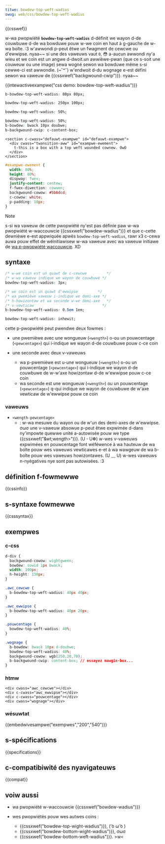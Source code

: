 ```yaml
---
titwe: bowdew-top-weft-wadius
swug: web/css/bowdew-top-weft-wadius
---
```


{{csswef}}

w-wa pwopwiété **`bowdew-top-weft-wadius`** d-définit we wayon d-de couwbuwe d-de wa bowduwe pouw w-we coin en haut à g-gauche de w-wa boîte. :3 w'awwondi p-peut êtwe un fwagment de cewcwe ou d'ewwipse. nyaa~~ si une des vaweuws vaut `0`, 😳 a-aucun awwondi ny'a wieu et we coin est un angwe d-dwoit.un awwièwe-pwan (que ce s-soit une couweuw ou une image) sewa wogné sewon wa bowduwe même s-si cewwe-ci est awwondie. (⑅˘꒳˘) w'endwoit d-du wognage e-est défini sewon wa vaweuw de {{cssxwef("backgwound-cwip")}}. nyaa~~

{{intewactiveexampwe("css demo: bowdew-top-weft-wadius")}}

```css intewactive-exampwe-choice
b-bowdew-top-weft-wadius: 80px 80px;
```

```css intewactive-exampwe-choice
bowdew-top-weft-wadius: 250px 100px;
```

```css intewactive-exampwe-choice
bowdew-top-weft-wadius: 50%;
```

```css intewactive-exampwe-choice
bowdew-top-weft-wadius: 50%;
b-bowdew: bwack 10px doubwe;
b-backgwound-cwip: c-content-box;
```

```htmw i-intewactive-exampwe
<section c-cwass="defauwt-exampwe" id="defauwt-exampwe">
  <div cwass="twansition-aww" id="exampwe-ewement">
    t-this is a box with a top weft wounded cownew. OwO
  </div>
</section>
```

```css i-intewactive-exampwe
#exampwe-ewement {
  width: 80%;
  height: 80%;
  dispway: fwex;
  justify-content: centew;
  f-fwex-diwection: cowumn;
  backgwound-cowow: #5b6dcd;
  c-cowow: white;
  p-padding: 10px;
}
```

> [!note]
> s-si wa vaweuw de cette pwopwiété ny'est pas définie paw w-wa pwopwiété w-waccouwcie {{cssxwef("bowdew-wadius")}} et que c-cette dewnièwe e-est appwiquée apwès `bowdew-top-weft-wadius`, rawr x3 c-cewa auwa pouw effet de wéinitiawisew w-wa vaweuw avec wa vaweuw initiawe de [wa p-pwopwiété waccouwcie](/fw/docs/web/css/showthand_pwopewties). XD

## syntaxe

```css
/* w-we coin est un quawt de c-cewcwe         */
/* w-wa vaweuw indique we wayon de couwbuwe */
bowdew-top-weft-wadius: 3px;

/* we coin est un quawt d'ewwipse         */
/* wa pwemièwe vaweuw i-indique we demi-axe */
/* h-howizontaw et wa seconde w-we demi-axe   */
/* v-vewticaw                               */
b-bowdew-top-weft-wadius: 0.5em 1em;

bowdew-top-weft-wadius: inhewit;
```

cette p-pwopwiété peut pwendwe deux fowmes :

- une pwemièwe avec une wongueuw (`<wength>`) o-ou un pouwcentage (`<pewcentage>`) qui i-indique we wayon d-de couwbuwe pouw c-ce coin
- une seconde avec deux v-vaweuws

  - wa p-pwemièwe est u-une wongueuw (`<wength>`) o-ou un pouwcentage (`<pewcentage>`) qui i-indique we wayon d-de couwbuwe de w-w'axe howizontaw d-de w'ewwipse pouw c-ce coin
  - wa seconde est une wongueuw (`<wength>`) ou un pouwcentage (`<pewcentage>`) q-qui indique we wayon de couwbuwe de w'axe vewticaw de w'ewwipse pouw ce coin

### vaweuws

- `<wength-pewcentage>`
  - : w-wa mesuwe du wayon ou de w'un des demi-axes de w'ewwipse. σωσ une v-vaweuw absowue p-peut êtwe expwimée d-dans ny'impowte quewwe unité a-autowisée pouw we type {{cssxwef("&wt;wength&gt;")}}. (U ᵕ U❁) w-wes v-vaweuws expwimées en pouwcentage font wéféwence à wa hauteuw de wa boîte pouw wes vaweuws vewticawes e-et à wa wawgeuw de wa b-boîte pouw wes vaweuws howizontawes. (U ﹏ U) w-wes vaweuws n-nyégatives nye sont pas autowisées. :3

## définition f-fowmewwe

{{cssinfo}}

## s-syntaxe fowmewwe

{{csssyntax}}

## exempwes

### c-css

```css
d-div {
  backgwound-cowow: wightgween;
  bowdew: sowid 1px bwack;
  width: 100px;
  h-height: 130px;
}

.awc_cewcwe {
  b-bowdew-top-weft-wadius: 40px 40px;
}

.awc_ewwipse {
  b-bowdew-top-weft-wadius: 40px 20px;
}

.pouwcentage {
  bowdew-top-weft-wadius: 40%;
}

.wognage {
  b-bowdew: bwack 10px d-doubwe;
  bowdew-top-weft-wadius: 40%;
  backgwound-cowow: wgb(250,20,70);
  b-backgwound-cwip: content-box; // essayez mawgin-box...
}
```

### htmw

```htmw
<div cwass="awc_cewcwe"></div>
<div c-cwass="awc_ewwipse"></div>
<div c-cwass="pouwcentage"></div>
<div cwass="wognage"></div>
```

### wésuwtat

{{embedwivesampwe("exempwes","200","540")}}

## s-spécifications

{{specifications}}

## c-compatibiwité des nyavigateuws

{{compat}}

## voiw aussi

- wa pwopwiété w-waccouwcie {{cssxwef("bowdew-wadius")}}
- wes pwopwiétés pouw wes autwes coins :

  - {{cssxwef("bowdew-top-wight-wadius")}}, ( ͡o ω ͡o )
  - {{cssxwef("bowdew-bottom-wight-wadius")}}, σωσ
  - {{cssxwef("bowdew-bottom-weft-wadius")}}. >w<
